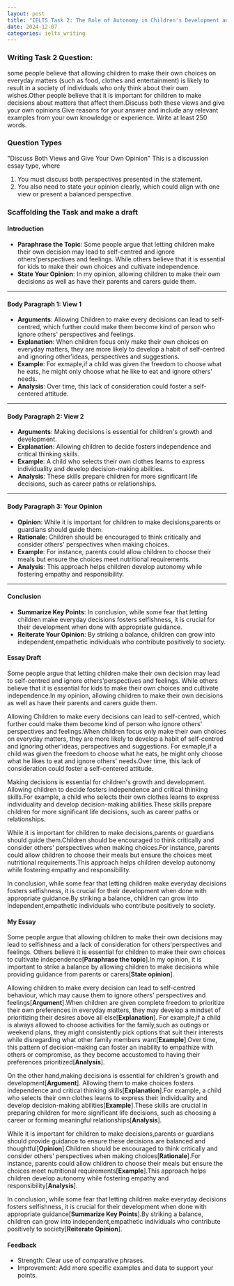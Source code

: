 ```yaml
---
layout: post
title: "IELTS Task 2: The Role of Autonomy in Children's Development and Society"
date: 2024-12-07
categories: ielts_writing
---
```


### Writing Task 2 Question: 
some people believe that allowing children to make their own choices on everyday matters (such as food, clothes and entertainment) is likely to result in a society of individuals who only think about their own wishes.Other people believe that it is important for children to make decisions about matters that affect them.Discuss both these views and give your own opinions.Give reasons for your answer and include any relevant examples from your own knowledge or experience. Write at least 250 words.

### Question Types
"Discuss Both Views and Give Your Own Opinion"
This is a discussion essay type, where
1. You must discuss both perspectives presented in the statement.
2. You also need to state your opinion clearly, which could align with one view or present a balanced perspective.

### Scaffolding the Task and make a draft
#### Introduction
- **Paraphrase the Topic**:
  Some people argue that letting children make their own decision may lead to self-centred and ignore others'perspectives and feelings. While others believe that it is essential for kids to make their own choices and cultivate independence. 
- **State Your Opinion**:
  In my opinion, allowing children to make their own decisions as well as have their parents and carers guide them.
---
#### Body Paragraph 1: View 1
- **Arguments**:
  Allowing Children to make every decisions can lead to self-centred, which further could make them become kind of person who ignore others' perspectives and feelings.
- **Explanation**:
  When children focus only make their own choices on everyday matters, they are more likely to develop a habit of self-centred and ignoring other'ideas, perspectives and suggestions.
- **Example**:
  For exmaple,if a child was given the freedom to choose what he eats, he might only choose what he like to eat and ignore others' needs.
- **Analysis**:
  Over time, this lack of consideration could foster a self-centered attitude.
---
#### Body Paragraph 2: View 2
- **Arguments**:
  Making decisions is essential for children's growth and development.
- **Explanation**:
  Allowing children to decide fosters independence and critical thinking skills.
- **Example**:
  A child who selects their own clothes learns to express individuality and develop decision-making abilities. 
- **Analysis**:
  These skills prepare children for more significant life decisions, such as career paths or relationships.
---
#### Body Paragraph 3: Your Opinion
- **Opinion**:
  While it is important for children to make decisions,parents or guardians should guide them.
- **Rationale**:
  Children should be encouraged to think critically and consider others' perspectives when making choices.
- **Example**:
  For instance, parents could allow children to choose their meals but ensure the choices meet nutritional requirements.
- **Analysis**:
  This approach helps children develop autonomy while fostering empathy and responsibility.
  
---
#### Conclusion
- **Summarize Key Points**:
  In conclusion, while some fear that letting children make everyday decisions fosters selfishness, it is crucial for their development when done with appropriate guidance.
- **Reiterate Your Opinion**:
  By striking a balance, children can grow into independent,empathetic individuals who contribute positively to society.


#### Essay Draft
Some people argue that letting children make their own decision may lead to self-centred and ignore others'perspectives and feelings. While others believe that it is essential for kids to make their own choices and cultivate independence.In my opinion, allowing children to make their own decisions as well as have their parents and carers guide them.

Allowing Children to make every decisions can lead to self-centred, which further could make them become kind of person who ignore others' perspectives and feelings.When children focus only make their own choices on everyday matters, they are more likely to develop a habit of self-centred and ignoring other'ideas, perspectives and suggestions. For exmaple,if a child was given the freedom to choose what he eats, he might only choose what he likes to eat and ignore others' needs.Over time, this lack of consideration could foster a self-centered attitude.

Making decisions is essential for children's growth and development. Allowing children to decide fosters independence and critical thinking skills.For example, a child who selects their own clothes learns to express individuality and develop decision-making abilities.These skills prepare children for more significant life decisions, such as career paths or relationships. 

While it is important for children to make decisions,parents or guardians should guide them.Children should be encouraged to think critically and consider others' perspectives when making choices.For instance, parents could allow children to choose their meals but ensure the choices meet nutritional requirements.This approach helps children develop autonomy while fostering empathy and responsibility.

In conclusion, while some fear that letting children make everyday decisions fosters selfishness, it is crucial for their development when done with appropriate guidance.By striking a balance, children can grow into independent,empathetic individuals who contribute positively to society.

#### My Essay
Some people argue that allowing children to make their own decisions may lead to selfishness and a lack of consideration for others'perspectives and feelings. Others believe it is essential for children to make their own choices to cultivate independence[**Paraphrase the topic**].In my opinion, it is important to strike a balance by allowing children to make decisions while providing guidance from parents or carers[**State opinion**].

Allowing children to make every decision can lead to self-centred behaviour, which may cause them to ignore others' perspectives and feelings[**Argument**].When children are given complete freedom to prioritize their own preferences in everyday matters, they may develop a mindset of prioritizing their desires above all else[**Explanation**]. For example,if a child is always allowed to choose activities for the family,such as outings or weekend plans, they might consistently pick options that suit their interests while disregarding what other family members want[**Example**].Over time, this pattern of decision-making can foster an inability to empathize with others or compromise, as they become accustomed to having their preferences prioritized[**Analysis**].

On the other hand,making decisions is essential for children's growth and development[**Argument**]. Allowing them to make choices fosters independence and critical thinking skills[**Explanation**].For example, a child who selects their own clothes learns to express their individuality and develop decision-making abilities[**Example**].These skills are crucial in preparing children for more significant life decisions, such as choosing a career or forming meaningful relationships[**Analysis**]. 

While it is important for children to make decisions,parents or guardians should provide guidance to ensure these decisions are balanced and thoughtful[**Opinion**].Children should be encouraged to think critically and consider others' perspectives when making choices[**Rationale**].For instance, parents could allow children to choose their meals but ensure the choices meet nutritional requirements[**Example**].This approach helps children develop autonomy while fostering empathy and responsibility[**Analysis**].

In conclusion, while some fear that letting children make everyday decisions fosters selfishness, it is crucial for their development when done with appropriate guidance[**Summarize Key Points**].By striking a balance, children can grow into independent,empathetic individuals who contribute positively to society[**Reiterate Opinion**].

#### Feedback
- Strength: Clear use of comparative phrases.
- Improvement: Add more specific examples and data to support your points.
